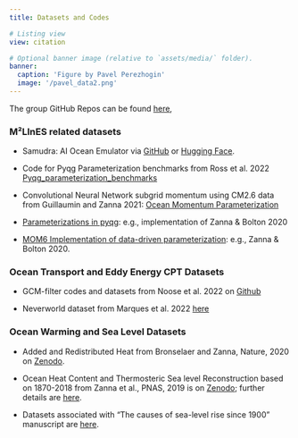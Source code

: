 ```yaml
---
title: Datasets and Codes

# Listing view
view: citation

# Optional banner image (relative to `assets/media/` folder).
banner:
  caption: 'Figure by Pavel Perezhogin'
  image: '/pavel_data2.png'
---
```


The group GitHub Repos can be found [here](https://github.com/Zanna-ResearchTeam),
### M²LInES related datasets

- Samudra: AI Ocean Emulator via [GitHub](https://github.com/m2lines/Samudra) or [Hugging Face](https://huggingface.co/M2LInES/Samudra).

- Code for Pyqg Parameterization benchmarks from Ross et al. 2022 [Pyqg_parameterization_benchmarks](Pyqg_parameterization_benchmarks)

- Convolutional Neural Network subgrid momentum using CM2.6 data from Guillaumin and Zanna 2021: [Ocean Momentum Parameterization](https://doi.org/10.5281/zenodo.5076046)

- [Parameterizations in pyqg](https://github.com/pyqg/pyqg): e.g., implementation of Zanna & Bolton 2020

- [MOM6 Implementation of data-driven parameterization](https://github.com/Pperezhogin/MOM6/blob/Zanna-Bolton-2020/src/parameterizations/lateral/MOM_Zanna_Bolton.F90): e.g., Zanna & Bolton 2020.

### Ocean Transport and Eddy Energy CPT Datasets
- GCM-filter codes and datasets from Noose et al. 2022 on [Github](https://github.com/ocean-eddy-cpt/gcm-filters)

- Neverworld dataset from Marques et al. 2022 [here](https://www.earthsystemgrid.org/dataset/ucar.cgd.nw2.mom6.html)

### Ocean Warming and Sea Level Datasets

- Added and Redistributed Heat from Bronselaer and Zanna, Nature, 2020 on [Zenodo](https://doi.org/10.5281/zenodo.3981292).

- Ocean Heat Content and Thermosteric Sea level Reconstruction based on 1870-2018 from Zanna et al., PNAS, 2019 is on [Zenodo](https://doi.org/10.5281/zenodo.4603700); further details are [here](https://zanna-researchteam.github.io/post/ohc_pnas_dataset/).

- Datasets associated with “The causes of sea-level rise since 1900” manuscript are [here](https://zenodo.org/record/3862995#.YIWWYC2cYn0).
